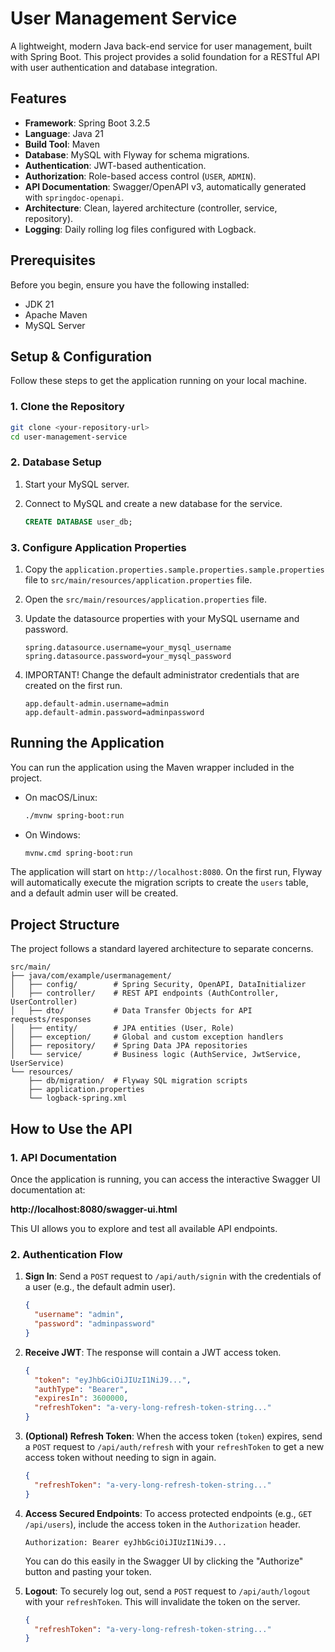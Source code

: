 # User Management Service

A lightweight, modern Java back-end service for user management, built with Spring Boot. This project provides a solid foundation for a RESTful API with user authentication and database integration.

## Features

- **Framework**: Spring Boot 3.2.5
- **Language**: Java 21
- **Build Tool**: Maven
- **Database**: MySQL with Flyway for schema migrations.
- **Authentication**: JWT-based authentication.
- **Authorization**: Role-based access control (`USER`, `ADMIN`).
- **API Documentation**: Swagger/OpenAPI v3, automatically generated with `springdoc-openapi`.
- **Architecture**: Clean, layered architecture (controller, service, repository).
- **Logging**: Daily rolling log files configured with Logback.

## Prerequisites

Before you begin, ensure you have the following installed:
- JDK 21
- Apache Maven
- MySQL Server

## Setup & Configuration

Follow these steps to get the application running on your local machine.

### 1. Clone the Repository

```bash
git clone <your-repository-url>
cd user-management-service
```

### 2. Database Setup

1.  Start your MySQL server.
2.  Connect to MySQL and create a new database for the service.

    ```sql
    CREATE DATABASE user_db;
    ```

### 3. Configure Application Properties

1.  Copy the `application.properties.sample.properties.sample.properties` file to `src/main/resources/application.properties` file.
1.  Open the `src/main/resources/application.properties` file.
2.  Update the datasource properties with your MySQL username and password.

    ```properties
    spring.datasource.username=your_mysql_username
    spring.datasource.password=your_mysql_password
    ```

3.  IMPORTANT! Change the default administrator credentials that are created on the first run.

    ```properties
    app.default-admin.username=admin
    app.default-admin.password=adminpassword
    ```

## Running the Application

You can run the application using the Maven wrapper included in the project.

-   On macOS/Linux:
    ```bash
    ./mvnw spring-boot:run
    ```
-   On Windows:
    ```bash
    mvnw.cmd spring-boot:run
    ```

The application will start on `http://localhost:8080`. On the first run, Flyway will automatically execute the migration scripts to create the `users` table, and a default admin user will be created.

## Project Structure

The project follows a standard layered architecture to separate concerns.

```
src/main/
├── java/com/example/usermanagement/
│   ├── config/        # Spring Security, OpenAPI, DataInitializer
│   ├── controller/    # REST API endpoints (AuthController, UserController)
│   ├── dto/           # Data Transfer Objects for API requests/responses
│   ├── entity/        # JPA entities (User, Role)
│   ├── exception/     # Global and custom exception handlers
│   ├── repository/    # Spring Data JPA repositories
│   └── service/       # Business logic (AuthService, JwtService, UserService)
└── resources/
    ├── db/migration/  # Flyway SQL migration scripts
    ├── application.properties
    └── logback-spring.xml
```

## How to Use the API

### 1. API Documentation

Once the application is running, you can access the interactive Swagger UI documentation at:

**http://localhost:8080/swagger-ui.html**

This UI allows you to explore and test all available API endpoints.

### 2. Authentication Flow

1.  **Sign In**: Send a `POST` request to `/api/auth/signin` with the credentials of a user (e.g., the default admin user).

    ```json
    {
      "username": "admin",
      "password": "adminpassword"
    }
    ```

2.  **Receive JWT**: The response will contain a JWT access token.

     ```json
     {
       "token": "eyJhbGciOiJIUzI1NiJ9...",
       "authType": "Bearer",
       "expiresIn": 3600000,
       "refreshToken": "a-very-long-refresh-token-string..."
     }
     ```

3.  **(Optional) Refresh Token**: When the access token (`token`) expires, send a `POST` request to `/api/auth/refresh` with your `refreshToken` to get a new access token without needing to sign in again.

    ```json
    {
      "refreshToken": "a-very-long-refresh-token-string..."
    }
    ```

4.  **Access Secured Endpoints**: To access protected endpoints (e.g., `GET /api/users`), include the access token in the `Authorization` header.

    `Authorization: Bearer eyJhbGciOiJIUzI1NiJ9...`

    You can do this easily in the Swagger UI by clicking the "Authorize" button and pasting your token.

5.  **Logout**: To securely log out, send a `POST` request to `/api/auth/logout` with your `refreshToken`. This will invalidate the token on the server.

    ```json
    {
      "refreshToken": "a-very-long-refresh-token-string..."
    }
    ```